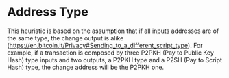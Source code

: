 # Address Type

This heuristic is based on the assumption that if all inputs addresses are of the same type, the change output is alike (<https://en.bitcoin.it/Privacy#Sending_to_a_different_script_type>). For example, if a transaction is composed by three P2PKH (Pay to Public Key Hash) type inputs and two outputs, a P2PKH type and a P2SH (Pay to Script Hash) type, the change address will be the P2PKH one.
